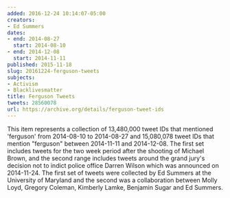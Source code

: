 ```yaml
---
added: 2016-12-24 10:14:07-05:00
creators:
- Ed Summers
dates:
- end: 2014-08-27
  start: 2014-08-10
- end: 2014-12-08
  start: 2014-11-11
published: 2015-11-18
slug: 20161224-ferguson-tweets
subjects:
- Activism
- Blacklivesmatter
title: Ferguson Tweets
tweets: 28560078
url: https://archive.org/details/ferguson-tweet-ids
---
```


This item represents a collection of 13,480,000 tweet IDs that mentioned 'ferguson' from 2014-08-10 to 2014-08-27 and 15,080,078 tweet IDs that mention "ferguson" between 2014-11-11 and 2014-12-08.
The first set includes tweets for the two week period after the shooting of Michael Brown, and the second range includes tweets around the grand jury's decision not to indict police office Darren Wilson which was announced on 2014-11-24.
The first set of tweets were collected by Ed Summers at the University of Maryland and the second was a collaboration between Molly Loyd, Gregory Coleman, Kimberly Lamke, Benjamin Sugar and Ed Summers.
